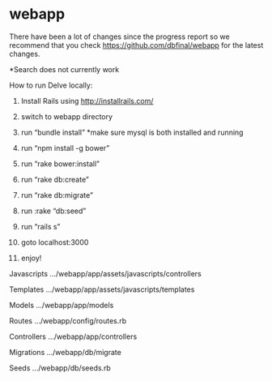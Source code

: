 # webapp

There have been a lot of changes since the progress report so we recommend that you check https://github.com/dbfinal/webapp for the latest changes.

*Search does not currently work

How to run Delve locally:

1. Install Rails using http://installrails.com/

2. switch to webapp directory 

3. run “bundle install”
*make sure mysql is both installed and running

4. run “npm install -g bower”

5. run “rake bower:install”

6. run “rake db:create”

7. run “rake db:migrate”

8. run :rake “db:seed”

9. run “rails s”

10. goto localhost:3000

11. enjoy!


Javascripts
…/webapp/app/assets/javascripts/controllers

Templates
…/webapp/app/assets/javascripts/templates

Models
…/webapp/app/models

Routes
…/webapp/config/routes.rb

Controllers
…/webapp/app/controllers

Migrations
…/webapp/db/migrate

Seeds
…/webapp/db/seeds.rb
